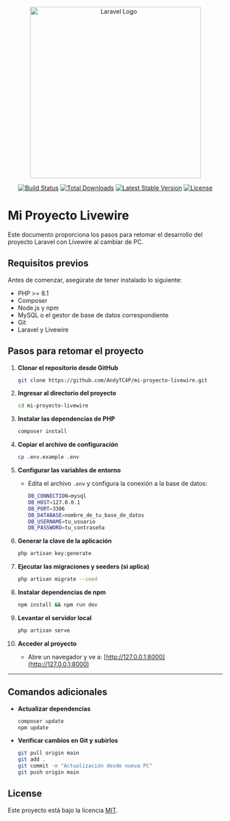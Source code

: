 <p align="center"><a href="https://laravel.com" target="_blank"><img src="https://raw.githubusercontent.com/laravel/art/master/logo-lockup/5%20SVG/2%20CMYK/1%20Full%20Color/laravel-logolockup-cmyk-red.svg" width="400" alt="Laravel Logo"></a></p>

<p align="center">
<a href="https://github.com/laravel/framework/actions"><img src="https://github.com/laravel/framework/workflows/tests/badge.svg" alt="Build Status"></a>
<a href="https://packagist.org/packages/laravel/framework"><img src="https://img.shields.io/packagist/dt/laravel/framework" alt="Total Downloads"></a>
<a href="https://packagist.org/packages/laravel/framework"><img src="https://img.shields.io/packagist/v/laravel/framework" alt="Latest Stable Version"></a>
<a href="https://packagist.org/packages/laravel/framework"><img src="https://img.shields.io/packagist/l/laravel/framework" alt="License"></a>
</p>

# Mi Proyecto Livewire

Este documento proporciona los pasos para retomar el desarrollo del proyecto Laravel con Livewire al cambiar de PC.

## Requisitos previos

Antes de comenzar, asegúrate de tener instalado lo siguiente:

- PHP >= 8.1
- Composer
- Node.js y npm
- MySQL o el gestor de base de datos correspondiente
- Git
- Laravel y Livewire

## Pasos para retomar el proyecto

1. **Clonar el repositorio desde GitHub**
   ```sh
   git clone https://github.com/AndyTC4P/mi-proyecto-livewire.git
   ```

2. **Ingresar al directorio del proyecto**
   ```sh
   cd mi-proyecto-livewire
   ```

3. **Instalar las dependencias de PHP**
   ```sh
   composer install
   ```

4. **Copiar el archivo de configuración**
   ```sh
   cp .env.example .env
   ```

5. **Configurar las variables de entorno**
   - Edita el archivo `.env` y configura la conexión a la base de datos:
     ```sh
     DB_CONNECTION=mysql
     DB_HOST=127.0.0.1
     DB_PORT=3306
     DB_DATABASE=nombre_de_tu_base_de_datos
     DB_USERNAME=tu_usuario
     DB_PASSWORD=tu_contraseña
     ```

6. **Generar la clave de la aplicación**
   ```sh
   php artisan key:generate
   ```

7. **Ejecutar las migraciones y seeders (si aplica)**
   ```sh
   php artisan migrate --seed
   ```

8. **Instalar dependencias de npm**
   ```sh
   npm install && npm run dev
   ```

9. **Levantar el servidor local**
   ```sh
   php artisan serve
   ```

10. **Acceder al proyecto**
    - Abre un navegador y ve a: [http://127.0.0.1:8000](http://127.0.0.1:8000)

---

## Comandos adicionales

- **Actualizar dependencias**
  ```sh
  composer update
  npm update
  ```

- **Verificar cambios en Git y subirlos**
  ```sh
  git pull origin main
  git add .
  git commit -m "Actualización desde nueva PC"
  git push origin main
  ```

## License

Este proyecto está bajo la licencia [MIT](https://opensource.org/licenses/MIT).
